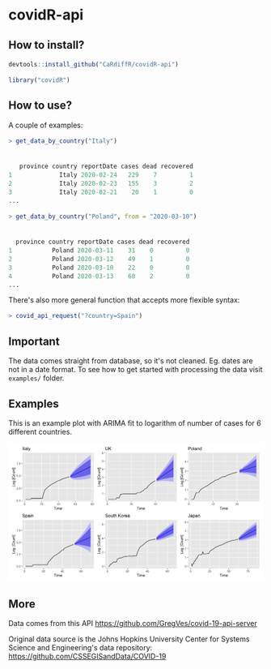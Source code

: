 # covidR-api

## How to install?

```r
devtools::install_github("CaRdiffR/covidR-api")
```

```r
library("covidR")
```

## How to use?

A couple of examples:

```r
> get_data_by_country("Italy")


   province country reportDate cases dead recovered
1             Italy 2020-02-24   229    7         1
2             Italy 2020-02-23   155    3         2
3             Italy 2020-02-21    20    1         0
...
```

```r
> get_data_by_country("Poland", from = "2020-03-10")


  province country reportDate cases dead recovered
1           Poland 2020-03-11    31    0         0
2           Poland 2020-03-12    49    1         0
3           Poland 2020-03-10    22    0         0
4           Poland 2020-03-13    68    2         0
...
```

There's also more general function that accepts more flexible syntax:

```r
> covid_api_request("?country=Spain")
```

## Important

The data comes straight from database, so it's not cleaned. Eg. dates are not in a date format. To see how to get started with processing the data visit `examples/` folder.

## Examples

This is an example plot with ARIMA fit to logarithm of number of cases for 6 different countries.

![ARIMA fit](examples/plotARIMAfit.png)

## More

Data comes from this API https://github.com/GregVes/covid-19-api-server

Original data source is the Johns Hopkins University Center for Systems Science and Engineering's data repository:
https://github.com/CSSEGISandData/COVID-19
